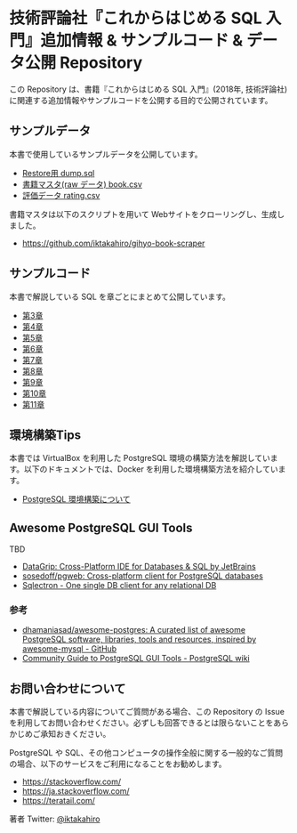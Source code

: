 # 技術評論社『これからはじめる SQL 入門』追加情報 & サンプルコード & データ公開 Repository

この Repository は、書籍『これからはじめる SQL 入門』(2018年, 技術評論社) に関連する追加情報やサンプルコードを公開する目的で公開されています。

## サンプルデータ

本書で使用しているサンプルデータを公開しています。

* [Restore用 dump.sql](./data/dump.sql)
* [書籍マスタ(raw データ) book.csv](./data/book.csv)
* [評価データ rating.csv](./data/rating.csv)

書籍マスタは以下のスクリプトを用いて Webサイトをクローリングし、生成しました。

* https://github.com/iktakahiro/gihyo-book-scraper

## サンプルコード

本書で解説している SQL を章ごとにまとめて公開しています。

* [第3章](./sample_sql/chapter03.sql)
* [第4章](./sample_sql/chapter04.sql)
* [第5章](./sample_sql/chapter05.sql)
* [第6章](./sample_sql/chapter06.sql)
* [第7章](./sample_sql/chapter07.sql)
* [第8章](./sample_sql/chapter08.sql)
* [第9章](./sample_sql/chapter09.sql)
* [第10章](./sample_sql/chapter10.sql)
* [第11章](./sample_sql/chapter11.sql)

## 環境構築Tips

本書では VirtualBox を利用した PostgreSQL 環境の構築方法を解説しています。以下のドキュメントでは、Docker を利用した環境構築方法を紹介しています。

* [PostgreSQL 環境構築について](./docs/environment.md)

## Awesome PostgreSQL GUI Tools

TBD

* [DataGrip: Cross\-Platform IDE for Databases & SQL by JetBrains](https://www.jetbrains.com/datagrip/)
* [sosedoff/pgweb: Cross\-platform client for PostgreSQL databases](https://github.com/sosedoff/pgweb)
* [Sqlectron \- One single DB client for any relational DB](https://sqlectron.github.io/)

### 参考

* [dhamaniasad/awesome\-postgres: A curated list of awesome PostgreSQL software, libraries, tools and resources, inspired by awesome\-mysql - GitHub](https://github.com/dhamaniasad/awesome-postgres#gui)
* [Community Guide to PostgreSQL GUI Tools \- PostgreSQL wiki](https://wiki.postgresql.org/wiki/Community_Guide_to_PostgreSQL_GUI_Tools)

## お問い合わせについて

本書で解説している内容についてご質問がある場合、この Repository の Issue を利用してお問い合わせください。必ずしも回答できるとは限らないことをあらかじめご承知おきください。

PostgreSQL や SQL、その他コンピュータの操作全般に関する一般的なご質問の場合、以下のサービスをご利用になることをお勧めします。

* https://stackoverflow.com/
* https://ja.stackoverflow.com/
* https://teratail.com/

著者 Twitter: [@iktakahiro](https://twitter.com/iktakahiro)
